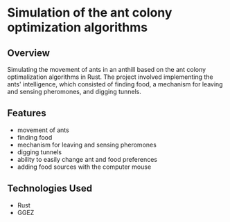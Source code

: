 # Simulation of the ant colony optimization algorithms

## Overview
Simulating the movement of ants in an anthill based on the ant colony optimalization algorithms in Rust. The project involved implementing the ants' intelligence, which consisted of finding food, a mechanism for leaving and sensing pheromones, and digging tunnels.

## Features
- movement of ants
- finding food
- mechanism for leaving and sensing pheromones
- digging tunnels
- ability to easily change ant and food preferences
- adding food sources with the computer mouse

## Technologies Used
- Rust
- GGEZ
